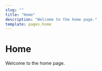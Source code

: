 ```yaml
---
slug: ""
title: "Home"
description: "Welcome to the home page."
template: pages.home
---
```


# Home

Welcome to the home page.
